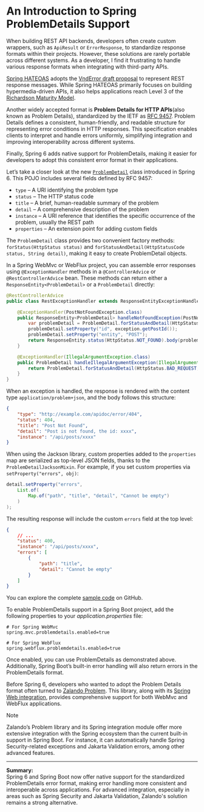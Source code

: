 # An Introduction to Spring ProblemDetails Support

When building REST API backends, developers often create custom wrappers, such as `ApiResult` or `ErrorResponse`, to standardize response formats within their projects. However, these solutions are rarely portable across different systems. As a developer, I find it frustrating to handle various response formats when integrating with third-party APIs.

[Spring HATEOAS](https://spring.io/projects/spring-hateoas) adopts the [VndError draft proposal](https://github.com/blongden/vnd.error) to represent REST response messages. While Spring HATEOAS primarily focuses on building hypermedia-driven APIs, it also helps applications reach Level 3 of the [Richardson Maturity Model](https://martinfowler.com/articles/richardsonMaturityModel.html).

Another widely accepted format is **Problem Details for HTTP APIs**(also known as Problem Details), standardized by the IETF as [RFC 9457](https://www.rfc-editor.org/rfc/rfc9457.html). Problem Details defines a consistent, human-friendly, and readable structure for representing error conditions in HTTP responses. This specification enables clients to interpret and handle errors uniformly, simplifying integration and improving interoperability across different systems.

Finally, Spring 6 adds native support for ProblemDetails, making it easier for developers to adopt this consistent error format in their applications.

Let’s take a closer look at the new [`ProblemDetail`](https://docs.spring.io/spring-framework/docs/current/javadoc-api/org/springframework/http/ProblemDetail.html) class introduced in Spring 6. This POJO includes several fields defined by RFC 9457:

* `type` – A URI identifying the problem type
* `status` – The HTTP status code
* `title` – A brief, human-readable summary of the problem
* `detail` – A comprehensive description of the problem
* `instance` – A URI reference that identifies the specific occurrence of the problem, usually the REST path
* `properties` – An extension point for adding custom fields

The `ProblemDetail` class provides two convenient factory methods: `forStatus(HttpStatus status)` and `forStatusAndDetail(HttpStatusCode status, String detail)`, making it easy to create ProblemDetail objects.

In a Spring WebMvc or WebFlux project, you can assemble error responses using `@ExceptionHandler` methods in a `@ControllerAdvice` or `@RestControllerAdvice` bean. These methods can return either a `ResponseEntity<ProblemDetail>` or a `ProblemDetail` directly:

```java
@RestControllerAdvice
public class RestExceptionHandler extends ResponseEntityExceptionHandler {

    @ExceptionHandler(PostNotFoundException.class)
    public ResponseEntity<ProblemDetail> handleNotFoundException(PostNotFoundException exception) {
        var problemDetail = ProblemDetail.forStatusAndDetail(HttpStatus.NOT_FOUND, exception.getMessage());
        problemDetail.setProperty("id", exception.getPostId());
        problemDetail.setProperty("entity", "POST");
        return ResponseEntity.status(HttpStatus.NOT_FOUND).body(problemDetail);
    }

    @ExceptionHandler(IllegalArgumentException.class)
    public ProblemDetail handleIllegalArgumentException(IllegalArgumentException exception) {
        return ProblemDetail.forStatusAndDetail(HttpStatus.BAD_REQUEST, exception.getMessage());
    }
}
```

When an exception is handled, the response is rendered with the content type `application/problem+json`, and the body follows this structure:

```json
{
    "type": "http://example.com/apidoc/error/404",
    "status": 404,
    "title": "Post Not Found",
    "detail": "Post is not found, the id: xxxx",
    "instance": "/api/posts/xxxx"
}
```

When using the Jackson library, custom properties added to the `properties` map are serialized as top-level JSON fields, thanks to the `ProblemDetailJacksonMixin`. For example, if you set custom properties via `setProperty("errors", obj)`:

```java
detail.setProperty("errors",
    List.of(
        Map.of("path", "title", "detail", "Cannot be empty")
    )
);
```

The resulting response will include the custom `errors` field at the top level:

```json
{
    // ...
    "status": 400,
    "instance": "/api/posts/xxxx",
    "errors": [
        {
            "path": "title",
            "detail": "Cannot be empty"
        }
    ]
}
```

You can explore the complete [sample code](https://github.com/hantsy/spring6-sandbox/tree/master/problem-details) on GitHub.

To enable ProblemDetails support in a Spring Boot project, add the following properties to your *application.properties* file:

```properties
# For Spring WebMvc
spring.mvc.problemdetails.enabled=true

# For Spring WebFlux
spring.webflux.problemdetails.enabled=true
```

Once enabled, you can use ProblemDetails as demonstrated above. Additionally, Spring Boot’s built-in error handling will also return errors in the ProblemDetails format.

Before Spring 6, developers who wanted to adopt the Problem Details format often turned to [Zalando Problem](https://github.com/zalando/problem). This library, along with its [Spring Web integration](https://github.com/zalando/problem-spring-web), provides comprehensive support for both WebMvc and WebFlux applications.

> [!NOTE]
> Zalando’s Problem library and its Spring integration module offer more extensive integration with the Spring ecosystem than the current built-in support in Spring Boot. For instance, it can automatically handle Spring Security-related exceptions and Jakarta Validation errors, among other advanced features.

---

**Summary:**  
Spring 6 and Spring Boot now offer native support for the standardized ProblemDetails error format, making error handling more consistent and interoperable across applications. For advanced integration, especially in areas such as Spring Security and Jakarta Validation, Zalando's solution remains a strong alternative.
